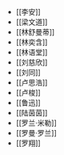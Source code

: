 - [[李安]]
- [[梁文道]]
- [[林舒曼蒂]]
- [[林奕含]]
- [[林语堂]]
- [[刘慈欣]]
- [[刘同]]
- [[卢思浩]]
- [[卢梭]]
- [[鲁迅]]
- [[陆茵茵]]
- [[罗兰·米勒]]
- [[罗曼·罗兰]]
- [[罗翔]]